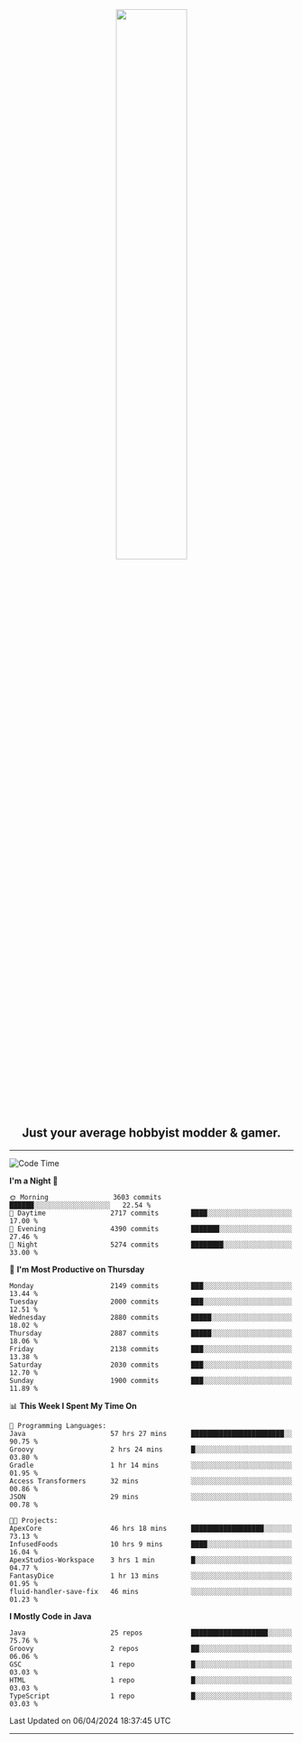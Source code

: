 <div align="center">
  <a href="https://apexmodder.xyz/"><img width="50%" height="50%" src="https://i.imgur.com/pc4HkGz.png"></a>
</div>
<h2 align="center">Just your average hobbyist modder & gamer.</h2>

---

<!--START_SECTION:waka-->
![Code Time](http://img.shields.io/badge/Code%20Time-1%2C012%20hrs%2035%20mins-blue)

**I'm a Night 🦉** 

```text
🌞 Morning                3603 commits        ██████░░░░░░░░░░░░░░░░░░░   22.54 % 
🌆 Daytime                2717 commits        ████░░░░░░░░░░░░░░░░░░░░░   17.00 % 
🌃 Evening                4390 commits        ███████░░░░░░░░░░░░░░░░░░   27.46 % 
🌙 Night                  5274 commits        ████████░░░░░░░░░░░░░░░░░   33.00 % 
```
📅 **I'm Most Productive on Thursday** 

```text
Monday                   2149 commits        ███░░░░░░░░░░░░░░░░░░░░░░   13.44 % 
Tuesday                  2000 commits        ███░░░░░░░░░░░░░░░░░░░░░░   12.51 % 
Wednesday                2880 commits        █████░░░░░░░░░░░░░░░░░░░░   18.02 % 
Thursday                 2887 commits        █████░░░░░░░░░░░░░░░░░░░░   18.06 % 
Friday                   2138 commits        ███░░░░░░░░░░░░░░░░░░░░░░   13.38 % 
Saturday                 2030 commits        ███░░░░░░░░░░░░░░░░░░░░░░   12.70 % 
Sunday                   1900 commits        ███░░░░░░░░░░░░░░░░░░░░░░   11.89 % 
```


📊 **This Week I Spent My Time On** 

```text
💬 Programming Languages: 
Java                     57 hrs 27 mins      ███████████████████████░░   90.75 % 
Groovy                   2 hrs 24 mins       █░░░░░░░░░░░░░░░░░░░░░░░░   03.80 % 
Gradle                   1 hr 14 mins        ░░░░░░░░░░░░░░░░░░░░░░░░░   01.95 % 
Access Transformers      32 mins             ░░░░░░░░░░░░░░░░░░░░░░░░░   00.86 % 
JSON                     29 mins             ░░░░░░░░░░░░░░░░░░░░░░░░░   00.78 % 

🐱‍💻 Projects: 
ApexCore                 46 hrs 18 mins      ██████████████████░░░░░░░   73.13 % 
InfusedFoods             10 hrs 9 mins       ████░░░░░░░░░░░░░░░░░░░░░   16.04 % 
ApexStudios-Workspace    3 hrs 1 min         █░░░░░░░░░░░░░░░░░░░░░░░░   04.77 % 
FantasyDice              1 hr 13 mins        ░░░░░░░░░░░░░░░░░░░░░░░░░   01.95 % 
fluid-handler-save-fix   46 mins             ░░░░░░░░░░░░░░░░░░░░░░░░░   01.23 % 
```

**I Mostly Code in Java** 

```text
Java                     25 repos            ███████████████████░░░░░░   75.76 % 
Groovy                   2 repos             ██░░░░░░░░░░░░░░░░░░░░░░░   06.06 % 
GSC                      1 repo              █░░░░░░░░░░░░░░░░░░░░░░░░   03.03 % 
HTML                     1 repo              █░░░░░░░░░░░░░░░░░░░░░░░░   03.03 % 
TypeScript               1 repo              █░░░░░░░░░░░░░░░░░░░░░░░░   03.03 % 
```




 Last Updated on 06/04/2024 18:37:45 UTC
<!--END_SECTION:waka-->

---
